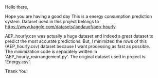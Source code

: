 Hello there,

Hope you are having a good day
This is a energy consumption prediction system.
Dataset used in this project belongs to https://www.kaggle.com/datasets/landauof/aep-hourly.

AEP_hourly.csv was actually a huge dataset and indeed a great dataset to predict the most accurate predictions.
But, I minimized the rows of this (AEP_hourly.csv) dataset because I want processing as fast as possible.
The minimization code is separately written in 'AEP_hourly_rearrangement.py'.
The original dataset used in project is 'Energy.csv'.

Thank You!
